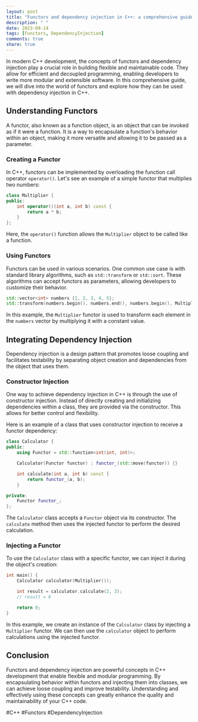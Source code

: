 ```yaml
---
layout: post
title: "Functors and dependency injection in C++: a comprehensive guide"
description: " "
date: 2023-09-14
tags: [Functors, DependencyInjection]
comments: true
share: true
---
```


In modern C++ development, the concepts of functors and dependency injection play a crucial role in building flexible and maintainable code. They allow for efficient and decoupled programming, enabling developers to write more modular and extensible software. In this comprehensive guide, we will dive into the world of functors and explore how they can be used with dependency injection in C++.

## Understanding Functors

A functor, also known as a function object, is an object that can be invoked as if it were a function. It is a way to encapsulate a function's behavior within an object, making it more versatile and allowing it to be passed as a parameter.

### Creating a Functor

In C++, functors can be implemented by overloading the function call operator `operator()`. Let's see an example of a simple functor that multiplies two numbers:

```cpp
class Multiplier {
public:
    int operator()(int a, int b) const {
        return a * b;
    }
};
```

Here, the `operator()` function allows the `Multiplier` object to be called like a function.

### Using Functors

Functors can be used in various scenarios. One common use case is with standard library algorithms, such as `std::transform` or `std::sort`. These algorithms can accept functors as parameters, allowing developers to customize their behavior.

```cpp
std::vector<int> numbers {1, 2, 3, 4, 5};
std::transform(numbers.begin(), numbers.end(), numbers.begin(), Multiplier()(2, std::placeholders::_1));
```

In this example, the `Multiplier` functor is used to transform each element in the `numbers` vector by multiplying it with a constant value.

## Integrating Dependency Injection

Dependency injection is a design pattern that promotes loose coupling and facilitates testability by separating object creation and dependencies from the object that uses them.

### Constructor Injection

One way to achieve dependency injection in C++ is through the use of constructor injection. Instead of directly creating and initializing dependencies within a class, they are provided via the constructor. This allows for better control and flexibility.

Here is an example of a class that uses constructor injection to receive a functor dependency:

```cpp
class Calculator {
public:
    using Functor = std::function<int(int, int)>;

    Calculator(Functor functor) : functor_(std::move(functor)) {}

    int calculate(int a, int b) const {
        return functor_(a, b);
    }

private:
    Functor functor_;
};
```

The `Calculator` class accepts a `Functor` object via its constructor. The `calculate` method then uses the injected functor to perform the desired calculation.

### Injecting a Functor

To use the `Calculator` class with a specific functor, we can inject it during the object's creation:

```cpp
int main() {
    Calculator calculator(Multiplier());

    int result = calculator.calculate(2, 3);
    // result = 6

    return 0;
}
```

In this example, we create an instance of the `Calculator` class by injecting a `Multiplier` functor. We can then use the `calculator` object to perform calculations using the injected functor.

## Conclusion

Functors and dependency injection are powerful concepts in C++ development that enable flexible and modular programming. By encapsulating behavior within functors and injecting them into classes, we can achieve loose coupling and improve testability. Understanding and effectively using these concepts can greatly enhance the quality and maintainability of your C++ code.

#C++ #Functors #DependencyInjection